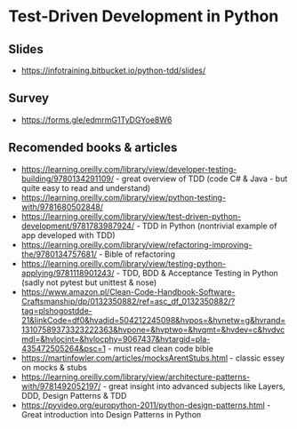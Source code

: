 # Test-Driven Development in Python

## Slides

* https://infotraining.bitbucket.io/python-tdd/slides/

## Survey

* https://forms.gle/edmrmG1TyDGYoe8W6

## Recomended books & articles

* https://learning.oreilly.com/library/view/developer-testing-building/9780134291109/ - great overview of TDD (code C# & Java - but quite easy to read and understand)
* https://learning.oreilly.com/library/view/python-testing-with/9781680502848/
* https://learning.oreilly.com/library/view/test-driven-python-development/9781783987924/ - TDD in Python (nontrivial example of app developed with TDD)
* https://learning.oreilly.com/library/view/refactoring-improving-the/9780134757681/ - Bible of refactoring
* https://learning.oreilly.com/library/view/testing-python-applying/9781118901243/ - TDD, BDD & Acceptance Testing in Python (sadly not pytest but unittest & nose)
* https://www.amazon.pl/Clean-Code-Handbook-Software-Craftsmanship/dp/0132350882/ref=asc_df_0132350882/?tag=plshogostdde-21&linkCode=df0&hvadid=504212245098&hvpos=&hvnetw=g&hvrand=13107589373323222363&hvpone=&hvptwo=&hvqmt=&hvdev=c&hvdvcmdl=&hvlocint=&hvlocphy=9067437&hvtargid=pla-435472505264&psc=1 - must read clean code bible
* https://martinfowler.com/articles/mocksArentStubs.html - classic essey on mocks & stubs
* https://learning.oreilly.com/library/view/architecture-patterns-with/9781492052197/ - great insight into advanced subjects like Layers, DDD, Design Patterns & TDD
* https://pyvideo.org/europython-2011/python-design-patterns.html - Great introduction into Design Patterns in Python
